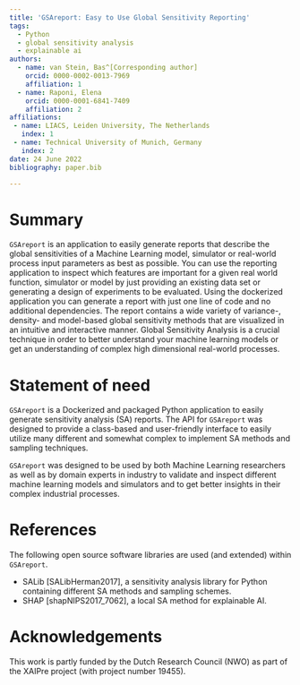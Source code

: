 ```yaml
---
title: 'GSAreport: Easy to Use Global Sensitivity Reporting'
tags:
  - Python
  - global sensitivity analysis
  - explainable ai
authors:
  - name: van Stein, Bas^[Corresponding author]
    orcid: 0000-0002-0013-7969
    affiliation: 1
  - name: Raponi, Elena
    orcid: 0000-0001-6841-7409
    affiliation: 2
affiliations:
 - name: LIACS, Leiden University, The Netherlands
   index: 1
 - name: Technical University of Munich, Germany
   index: 2
date: 24 June 2022
bibliography: paper.bib

---
```


# Summary

`GSAreport` is an application to easily generate reports that describe the global sensitivities of a Machine Learning model, simulator or real-world process input parameters as best as possible. 
You can use the reporting application to inspect which features are important for a given real world function, simulator or model by just providing an existing data set or generating a design of experiments to be evaluated. Using the dockerized application you can generate a report with just one line of code and no additional dependencies. The report contains a wide variety of variance-, density- and model-based global sensitivity methods that are visualized in an intuitive and interactive manner.
Global Sensitivity Analysis is a crucial technique in order to better understand your machine learning models or get an understanding of complex high dimensional real-world processes.

# Statement of need

`GSAreport` is a Dockerized and packaged Python application to easily generate sensitivity analysis (SA) reports.
The API for `GSAreport` was designed to provide a class-based and user-friendly interface to easily utilize many different
and somewhat complex to implement SA methods and sampling techniques.

`GSAreport` was designed to be used by both Machine Learning researchers as well as by domain experts in industry to validate
and inspect different machine learning models and simulators and to get better insights in their complex industrial processes.

# References

The following open source software libraries are used (and extended) within `GSAreport`.

- SALib [SALibHerman2017], a sensitivity analysis library for Python containing different SA methods and sampling schemes.  
- SHAP [shapNIPS2017_7062], a local SA method for explainable AI.

# Acknowledgements

This work is partly funded by the Dutch Research Council (NWO) as part of the XAIPre project (with project number 19455).

